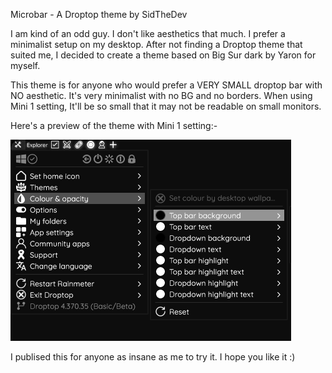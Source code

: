 Microbar - A Droptop theme by SidTheDev

I am kind of an odd guy. I don't like aesthetics that much. I prefer a minimalist setup on my desktop. After not finding a Droptop theme that suited me, I decided to create
a theme based on Big Sur dark by Yaron for myself.

This theme is for anyone who would prefer a VERY SMALL droptop bar with NO aesthetic. It's very minimalist with no BG and no borders. When using Mini 1 setting, 
It'll be so small that it may not be readable on small monitors.

Here's a preview of the theme with Mini 1 setting:-

![alt text](https://github.com/SidTheDev3620/Microbar---A-Droptop-Theme/blob/main/Screenshot%202024-11-11%20190052.png?raw=true)

I publised this for anyone as insane as me to try it. I hope you like it :)
